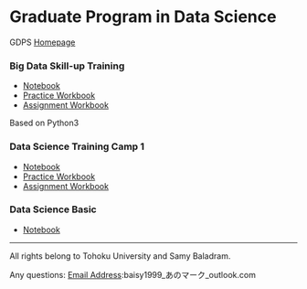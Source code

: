 # Graduate Program in Data Science

GDPS [Homepage](https://sites.google.com/tohoku.ac.jp/gpds-course/home)

### Big Data Skill-up Training 
- [Notebook](GSIS_BigDataSkillUp_LectureNotes.ipynb)  
- [Practice Workbook](“Big_Data_Skill_up_Training_❯_Practice_Workbook_Shin.ipynb)
- [Assignment Workbook](Big_Data_Skill_up_Training_❯_Assignment_Workbook_Shin.ipynb)

Based on Python3

### Data Science Training Camp 1

- [Notebook](Data_Science_Training/GSIS_DataScienceTraining_LectureNotebook.ipynb)
- [Practice Workbook](Data_Science_Training/“Data_Science_Training_Camp_I_❯_Practice_Workbook.ipynb)
- [Assignment Workbook](Data_Science_Training/“Data_Science_Training_Camp_I_❯_Assignment_Workbook_Shin.ipynb)

### Data Science Basic
- [Notebook](about:blank)

---
All rights belong to Tohoku University and Samy Baladram.

Any questions: [Email Address](mailto:baisy1999@outlook.com):baisy1999_あのマーク_outlook.com
